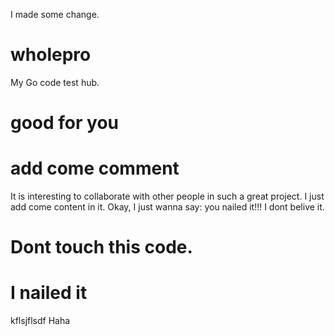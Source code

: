 I made some change.
# wholepro
My Go code test hub.
# good for you
# add come comment
It is interesting to collaborate with other people in such a great project.
I just add come content in it.
Okay, I just wanna say: you nailed it!!!
I dont belive it.
# Dont touch this code.
# I nailed it
kflsjflsdf
Haha
